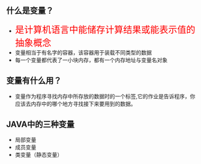 
## 什么是变量？

* <font color="#FF0000" size=5>是计算机语言中能储存计算结果或能表示值的抽象概念</font>
* 变量相当于有名字的容器，该容器用于装载不同类型的数据
* 每一个变量都代表了一小块内存，都有一个内存地址与变量名对象



## 变量有什么用？


* 变量作为程序寻找内存中所存放的数据时的一个标签,它的作业是告诉程序，你应该去内存中的哪个地方寻找接下来要用到的数据。


## JAVA中的三种变量

* 局部变量
* 成员变量
* 类变量（静态变量）



```

